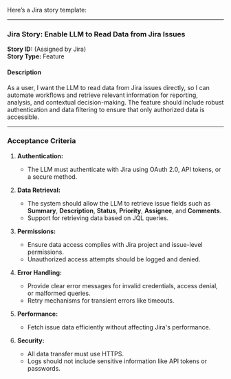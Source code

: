 Here’s a Jira story template: 

---

### **Jira Story: Enable LLM to Read Data from Jira Issues**  
**Story ID:** (Assigned by Jira)  
**Story Type:** Feature  

#### **Description**  
As a user, I want the LLM to read data from Jira issues directly, so I can automate workflows and retrieve relevant information for reporting, analysis, and contextual decision-making. The feature should include robust authentication and data filtering to ensure that only authorized data is accessible.

---

### **Acceptance Criteria**  

1. **Authentication:**  
   - The LLM must authenticate with Jira using OAuth 2.0, API tokens, or a secure method.  

2. **Data Retrieval:**  
   - The system should allow the LLM to retrieve issue fields such as **Summary**, **Description**, **Status**, **Priority**, **Assignee**, and **Comments**.  
   - Support for retrieving data based on JQL queries.  

3. **Permissions:**  
   - Ensure data access complies with Jira project and issue-level permissions.  
   - Unauthorized access attempts should be logged and denied.  

4. **Error Handling:**  
   - Provide clear error messages for invalid credentials, access denial, or malformed queries.  
   - Retry mechanisms for transient errors like timeouts.  

5. **Performance:**  
   - Fetch issue data efficiently without affecting Jira's performance.  

6. **Security:**  
   - All data transfer must use HTTPS.  
   - Logs should not include sensitive information like API tokens or passwords.  


